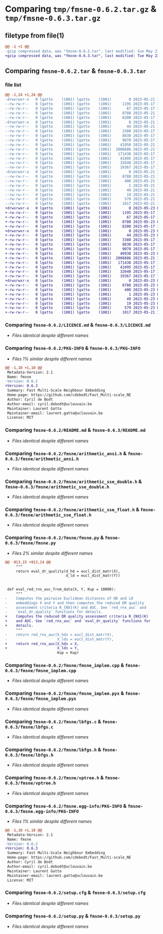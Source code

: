 # Comparing `tmp/fmsne-0.6.2.tar.gz` & `tmp/fmsne-0.6.3.tar.gz`

## filetype from file(1)

```diff
@@ -1 +1 @@
-gzip compressed data, was "fmsne-0.6.2.tar", last modified: Sun May 21 14:59:38 2023, max compression
+gzip compressed data, was "fmsne-0.6.3.tar", last modified: Tue May 23 07:59:04 2023, max compression
```

## Comparing `fmsne-0.6.2.tar` & `fmsne-0.6.3.tar`

### file list

```diff
@@ -1,24 +1,24 @@
-drwxrwxr-x   0 lgatto    (1001) lgatto    (1001)        0 2023-05-21 14:59:38.329306 fmsne-0.6.2/
--rw-rw-r--   0 lgatto    (1001) lgatto    (1001)     1195 2023-05-17 17:30:25.000000 fmsne-0.6.2/LICENCE.md
--rw-rw-r--   0 lgatto    (1001) lgatto    (1001)       67 2023-05-17 17:30:25.000000 fmsne-0.6.2/MANIFEST.in
--rw-rw-r--   0 lgatto    (1001) lgatto    (1001)     8788 2023-05-21 14:59:38.329306 fmsne-0.6.2/PKG-INFO
--rw-rw-r--   0 lgatto    (1001) lgatto    (1001)     8200 2023-05-17 17:30:25.000000 fmsne-0.6.2/README.md
-drwxrwxr-x   0 lgatto    (1001) lgatto    (1001)        0 2023-05-21 14:59:38.329306 fmsne-0.6.2/fmsne/
--rw-rw-r--   0 lgatto    (1001) lgatto    (1001)       44 2023-05-21 14:59:28.000000 fmsne-0.6.2/fmsne/__init__.py
--rw-rw-r--   0 lgatto    (1001) lgatto    (1001)     3380 2023-05-17 17:30:25.000000 fmsne-0.6.2/fmsne/arithmetic_ansi.h
--rw-rw-r--   0 lgatto    (1001) lgatto    (1001)     8830 2023-05-17 17:30:25.000000 fmsne-0.6.2/fmsne/arithmetic_sse_double.h
--rw-rw-r--   0 lgatto    (1001) lgatto    (1001)     9070 2023-05-17 17:30:25.000000 fmsne-0.6.2/fmsne/arithmetic_sse_float.h
--rw-rw-r--   0 lgatto    (1001) lgatto    (1001)    41058 2023-05-21 14:59:28.000000 fmsne-0.6.2/fmsne/fmsne.py
--rw-rw-r--   0 lgatto    (1001) lgatto    (1001)  2008886 2023-05-21 12:37:39.000000 fmsne-0.6.2/fmsne/fmsne_implem.cpp
--rw-rw-r--   0 lgatto    (1001) lgatto    (1001)   171438 2023-05-17 17:30:25.000000 fmsne-0.6.2/fmsne/fmsne_implem.pyx
--rw-rw-r--   0 lgatto    (1001) lgatto    (1001)    41095 2023-05-17 17:30:25.000000 fmsne-0.6.2/fmsne/lbfgs.c
--rw-rw-r--   0 lgatto    (1001) lgatto    (1001)    32648 2023-05-17 17:30:25.000000 fmsne-0.6.2/fmsne/lbfgs.h
--rw-rw-r--   0 lgatto    (1001) lgatto    (1001)    19367 2023-05-17 17:30:25.000000 fmsne-0.6.2/fmsne/vptree.h
-drwxrwxr-x   0 lgatto    (1001) lgatto    (1001)        0 2023-05-21 14:59:38.329306 fmsne-0.6.2/fmsne.egg-info/
--rw-rw-r--   0 lgatto    (1001) lgatto    (1001)     8788 2023-05-21 14:59:38.000000 fmsne-0.6.2/fmsne.egg-info/PKG-INFO
--rw-rw-r--   0 lgatto    (1001) lgatto    (1001)      400 2023-05-21 14:59:38.000000 fmsne-0.6.2/fmsne.egg-info/SOURCES.txt
--rw-rw-r--   0 lgatto    (1001) lgatto    (1001)        1 2023-05-21 14:59:38.000000 fmsne-0.6.2/fmsne.egg-info/dependency_links.txt
--rw-rw-r--   0 lgatto    (1001) lgatto    (1001)       49 2023-05-21 14:59:38.000000 fmsne-0.6.2/fmsne.egg-info/requires.txt
--rw-rw-r--   0 lgatto    (1001) lgatto    (1001)       19 2023-05-21 14:59:38.000000 fmsne-0.6.2/fmsne.egg-info/top_level.txt
--rw-rw-r--   0 lgatto    (1001) lgatto    (1001)      579 2023-05-21 14:59:38.329306 fmsne-0.6.2/setup.cfg
--rw-rw-r--   0 lgatto    (1001) lgatto    (1001)     1017 2023-05-21 13:08:54.000000 fmsne-0.6.2/setup.py
+drwxrwxr-x   0 lgatto    (1001) lgatto    (1001)        0 2023-05-23 07:59:04.079030 fmsne-0.6.3/
+-rw-rw-r--   0 lgatto    (1001) lgatto    (1001)     1195 2023-05-17 17:30:25.000000 fmsne-0.6.3/LICENCE.md
+-rw-rw-r--   0 lgatto    (1001) lgatto    (1001)       67 2023-05-17 17:30:25.000000 fmsne-0.6.3/MANIFEST.in
+-rw-rw-r--   0 lgatto    (1001) lgatto    (1001)     8788 2023-05-23 07:59:04.079030 fmsne-0.6.3/PKG-INFO
+-rw-rw-r--   0 lgatto    (1001) lgatto    (1001)     8200 2023-05-17 17:30:25.000000 fmsne-0.6.3/README.md
+drwxrwxr-x   0 lgatto    (1001) lgatto    (1001)        0 2023-05-23 07:59:04.079030 fmsne-0.6.3/fmsne/
+-rw-rw-r--   0 lgatto    (1001) lgatto    (1001)       44 2023-05-23 07:42:20.000000 fmsne-0.6.3/fmsne/__init__.py
+-rw-rw-r--   0 lgatto    (1001) lgatto    (1001)     3380 2023-05-17 17:30:25.000000 fmsne-0.6.3/fmsne/arithmetic_ansi.h
+-rw-rw-r--   0 lgatto    (1001) lgatto    (1001)     8830 2023-05-17 17:30:25.000000 fmsne-0.6.3/fmsne/arithmetic_sse_double.h
+-rw-rw-r--   0 lgatto    (1001) lgatto    (1001)     9070 2023-05-17 17:30:25.000000 fmsne-0.6.3/fmsne/arithmetic_sse_float.h
+-rw-rw-r--   0 lgatto    (1001) lgatto    (1001)    40938 2023-05-23 07:28:55.000000 fmsne-0.6.3/fmsne/fmsne.py
+-rw-rw-r--   0 lgatto    (1001) lgatto    (1001)  2008886 2023-05-21 12:37:39.000000 fmsne-0.6.3/fmsne/fmsne_implem.cpp
+-rw-rw-r--   0 lgatto    (1001) lgatto    (1001)   171438 2023-05-17 17:30:25.000000 fmsne-0.6.3/fmsne/fmsne_implem.pyx
+-rw-rw-r--   0 lgatto    (1001) lgatto    (1001)    41095 2023-05-17 17:30:25.000000 fmsne-0.6.3/fmsne/lbfgs.c
+-rw-rw-r--   0 lgatto    (1001) lgatto    (1001)    32648 2023-05-17 17:30:25.000000 fmsne-0.6.3/fmsne/lbfgs.h
+-rw-rw-r--   0 lgatto    (1001) lgatto    (1001)    19367 2023-05-17 17:30:25.000000 fmsne-0.6.3/fmsne/vptree.h
+drwxrwxr-x   0 lgatto    (1001) lgatto    (1001)        0 2023-05-23 07:59:04.079030 fmsne-0.6.3/fmsne.egg-info/
+-rw-rw-r--   0 lgatto    (1001) lgatto    (1001)     8788 2023-05-23 07:59:03.000000 fmsne-0.6.3/fmsne.egg-info/PKG-INFO
+-rw-rw-r--   0 lgatto    (1001) lgatto    (1001)      400 2023-05-23 07:59:03.000000 fmsne-0.6.3/fmsne.egg-info/SOURCES.txt
+-rw-rw-r--   0 lgatto    (1001) lgatto    (1001)        1 2023-05-23 07:59:03.000000 fmsne-0.6.3/fmsne.egg-info/dependency_links.txt
+-rw-rw-r--   0 lgatto    (1001) lgatto    (1001)       49 2023-05-23 07:59:03.000000 fmsne-0.6.3/fmsne.egg-info/requires.txt
+-rw-rw-r--   0 lgatto    (1001) lgatto    (1001)       19 2023-05-23 07:59:03.000000 fmsne-0.6.3/fmsne.egg-info/top_level.txt
+-rw-rw-r--   0 lgatto    (1001) lgatto    (1001)      579 2023-05-23 07:59:04.079030 fmsne-0.6.3/setup.cfg
+-rw-rw-r--   0 lgatto    (1001) lgatto    (1001)     1017 2023-05-21 13:08:54.000000 fmsne-0.6.3/setup.py
```

### Comparing `fmsne-0.6.2/LICENCE.md` & `fmsne-0.6.3/LICENCE.md`

 * *Files identical despite different names*

### Comparing `fmsne-0.6.2/PKG-INFO` & `fmsne-0.6.3/PKG-INFO`

 * *Files 1% similar despite different names*

```diff
@@ -1,10 +1,10 @@
 Metadata-Version: 2.1
 Name: fmsne
-Version: 0.6.2
+Version: 0.6.3
 Summary: Fast Multi-Scale Neighbour Embedding
 Home-page: https://github.com/cdebodt/Fast_Multi-scale_NE
 Author: Cyril de Bodt
 Author-email: cyril.debodt@uclouvain.be
 Maintainer: Laurent Gatto
 Maintainer-email: laurent.gatto@uclouvain.be
 License: MIT
```

### Comparing `fmsne-0.6.2/README.md` & `fmsne-0.6.3/README.md`

 * *Files identical despite different names*

### Comparing `fmsne-0.6.2/fmsne/arithmetic_ansi.h` & `fmsne-0.6.3/fmsne/arithmetic_ansi.h`

 * *Files identical despite different names*

### Comparing `fmsne-0.6.2/fmsne/arithmetic_sse_double.h` & `fmsne-0.6.3/fmsne/arithmetic_sse_double.h`

 * *Files identical despite different names*

### Comparing `fmsne-0.6.2/fmsne/arithmetic_sse_float.h` & `fmsne-0.6.3/fmsne/arithmetic_sse_float.h`

 * *Files identical despite different names*

### Comparing `fmsne-0.6.2/fmsne/fmsne.py` & `fmsne-0.6.3/fmsne/fmsne.py`

 * *Files 2% similar despite different names*

```diff
@@ -913,15 +913,14 @@
     """
     return eval_dr_quality(d_hd = eucl_dist_matr(X),
                            d_ld = eucl_dist_matr(Y))
 
 
 def eval_red_rnx_auc_from_data(X, Y, Kup = 10000):
     """
-    Computes the pairwise Euclidean distances of HD and LD
-    embeddings X and Y and then computes the reduced DR quality
-    assessment criteria R_{NX}(K) and AUC. See `red_rnx_auc` and
-    `eval_dr_quality` functions for details.
+    Computes the reduced DR quality assessment criteria R_{NX}(K)
+    and AUC. See `red_rnx_auc` and `eval_dr_quality` functions for
+    details.
     """
-    return red_rnx_auc(X_hds = eucl_dist_matr(X),
-                       X_lds = eucl_dist_matr(Y),
+    return red_rnx_auc(X_hds = X,
+                       X_lds = Y,
                        Kup = Kup)
```

### Comparing `fmsne-0.6.2/fmsne/fmsne_implem.cpp` & `fmsne-0.6.3/fmsne/fmsne_implem.cpp`

 * *Files identical despite different names*

### Comparing `fmsne-0.6.2/fmsne/fmsne_implem.pyx` & `fmsne-0.6.3/fmsne/fmsne_implem.pyx`

 * *Files identical despite different names*

### Comparing `fmsne-0.6.2/fmsne/lbfgs.c` & `fmsne-0.6.3/fmsne/lbfgs.c`

 * *Files identical despite different names*

### Comparing `fmsne-0.6.2/fmsne/lbfgs.h` & `fmsne-0.6.3/fmsne/lbfgs.h`

 * *Files identical despite different names*

### Comparing `fmsne-0.6.2/fmsne/vptree.h` & `fmsne-0.6.3/fmsne/vptree.h`

 * *Files identical despite different names*

### Comparing `fmsne-0.6.2/fmsne.egg-info/PKG-INFO` & `fmsne-0.6.3/fmsne.egg-info/PKG-INFO`

 * *Files 1% similar despite different names*

```diff
@@ -1,10 +1,10 @@
 Metadata-Version: 2.1
 Name: fmsne
-Version: 0.6.2
+Version: 0.6.3
 Summary: Fast Multi-Scale Neighbour Embedding
 Home-page: https://github.com/cdebodt/Fast_Multi-scale_NE
 Author: Cyril de Bodt
 Author-email: cyril.debodt@uclouvain.be
 Maintainer: Laurent Gatto
 Maintainer-email: laurent.gatto@uclouvain.be
 License: MIT
```

### Comparing `fmsne-0.6.2/setup.cfg` & `fmsne-0.6.3/setup.cfg`

 * *Files identical despite different names*

### Comparing `fmsne-0.6.2/setup.py` & `fmsne-0.6.3/setup.py`

 * *Files identical despite different names*

